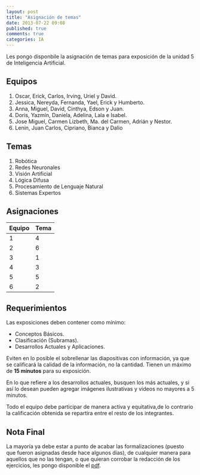 ```yaml
---
layout: post
title: "Asignación de temas"
date: 2013-07-22 09:08
published: true
comments: true
categories: IA
---
```


Les pongo disponbile la asignación de temas para exposición de la unidad 5 de Inteligencia Artificial.

<!-- more -->

## Equipos
1. Oscar, Erick, Carlos, Irving, Uriel y David.
2. Jessica, Nereyda, Fernanda, Yael, Erick y Humberto.
3. Anna, Miguel, David, Cinthya, Edson y Juan.
4. Doris, Yazmín, Daniela, Adelina, Lala e Isabel.
5. Jose Miguel, Carmen Lizbeth, Ma. del Carmen, Adrián y Nestor.
6. Lenin, Juan Carlos, Cipriano, Bianca y Dalio

## Temas
1. Robótica
2. Redes Neuronales
3. Visión Artificial
4. Lógica Difusa
5. Procesamiento de Lenguaje Natural
6. Sistemas Expertos

## Asignaciones
<table>
<thead>
<tr>
<th>Equipo</th>
<th>Tema</th>
</tr>
</thead>
<tbody>
<tr><td>1</td><td>4</td></tr>
<tr><td>2</td><td>6</td></tr>
<tr><td>3</td><td>1</td></tr>
<tr><td>4</td><td>3</td></tr>
<tr><td>5</td><td>5</td></tr>
<tr><td>6</td><td>2</td></tr>
</tbody>
</table>

## Requerimientos
Las exposiciones deben contener como mínimo:

- Conceptos Básicos.
- Clasificación (Subramas).
- Desarrollos Actuales y Aplicaciones.

Eviten en lo posible el sobrellenar las diapositivas con información, ya que se calificará la calidad de la información, no la cantidad. Tienen un máximo de __15 mínutos__ para su exposición.

En lo que refiere a los desarrollos actuales, busquen los más actuales, y si así lo desean pueden agregar imágenes ilustrativas y videos no mayores a 5 minutos.

Todo el equipo debe participar de manera activa y equitativa,de lo contrario la calificación obtenida se repartira entre el resto de los integrantes.

## Nota Final
La mayoría ya debe estar a punto de acabar las formalizaciones (puesto que fueron asignadas desde hace algunos dias), de cualquier manera para aquellos que no las tengan, o que quieran corrobar la redacción de los ejercicios, les pongo disponible el [pdf](https://dl.dropboxusercontent.com/u/1131727/Octopress/2013/Verano/Assignments/Formalizacion.pdf).